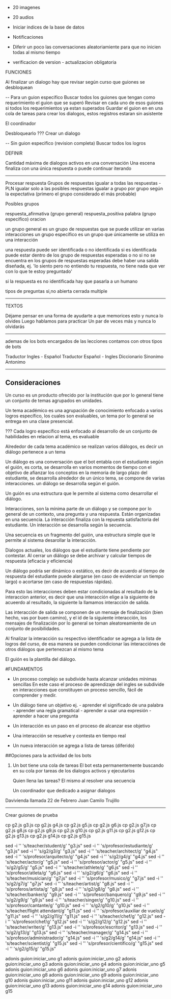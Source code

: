  

 - 20 imagenes
 - 20 audios

 - Iniciar indices de la base de datos
 - Notificaciones
 - Diferir un poco las conversaciones aleatoriamiente para que no inicien todas al mismo tiempo
 
 - verificacion de version - actualizacion obligatoria
 
 FUNCIONES
 

 Al finalizar un dialogo hay que revisar según curso que guiones se desbloquean

-- Para un guion especifico
Buscar todos los guiones que tengan como requerimiento el guion que se superó
Revisar en cada uno de esos guiones si todos los requerimientos ya estan superados
Guardar el guion en en una cola de tareas para crear los dialogos, estos registros estaran sin asistente

El coordinador 

Desbloquearlo ??? Crear un dialogo

-- Sin guion especifico (revision completa)
Buscar todos los logros 

 DEFINIR

Cantidad máxima de dialogos activos en una conversación
Una escena finaliza con una única respuesta o puede continuar iterando
**************

Procesar respuesta
Grupos de respuestas
igualar a todas las respuestas - PLN
igualar solo a las posibles respuestas
igualar a grupo por grupo según la expectativa (primero el grupo considerado el más probable)

Posibles grupos

respuesta_afirmativa (grupo general)
respuesta_positiva
palabra (grupo especifico)
oracion


un grupo general es un grupo de respuestas que se puede utilizar en varias interacciones
un grupo específico es un grupo que únicamente se utiliza en una interacción

una respuesta puede ser identificada o no identificada
si es identificada puede estar dentro de los grupo de respuestas esperadas o no
si no se encuentra en los grupos de respuestas esperadas debe haber una salida diseñada, 
ej. 'lo siento pero no entiendo tu respuesta, no tiene nada que ver con lo que te estoy preguntado'

si la respuesta es no identificada hay que pasarla a un humano


tipos de preguntas
si,no
abierta
cerrada
multiple

**************
TEXTOS

Déjame pensar en una forma de ayudarte a que memorices esto y nunca lo olvides
Luego hablamos para practicar
Un par de veces más y nunca lo olvidarás


**************

ademas de los bots encargados de las lecciones contamos con otros tipos de bots

Traductor Ingles - Español
Traductor Español - Ingles
Diccionario
Sinonimo
Antonimo




**************
## Consideraciones


Un curso es un producto ofrecido por la institución que por lo general tiene un conjunto de temas agrupados en unidades.

Un tema académico es una agrupación de conocimiento enfocado a varios logros específico, los cuales son evaluables, un tema por lo general se entrega en una clase presencial.

??? Cada logro específico está enfocado al desarrollo de un conjunto de habilidades en relacion al tema,
es evaluable

Alrededor de cada tema académico se realizan varios diálogos, es decir un diálogo pertenece a un tema

Un diálogo es una conversación que el bot entabla con el estudiante según el guión, es corta, se desarrolla en varios momentos de tiempo con el objetivo de afianzar los conceptos en la memoria de largo plazo del estudiante, se desarrolla alrededor de un único tema, se compone de varias interacciones. un diálogo se desarrolla según el guión.

Un guión es una estructura que le permite al sistema como desarrollar el diálogo.

Interacciones, son la mínima parte de un diálogo y se compone por lo general de un contexto, una pregunta y una respuesta. Están organizadas en una secuencia. La interacción finaliza con la repuesta satisfactoria del estudiante. Un interacción se desarrolla según la secuencia.

Una secuencia es un fragmento del guión, una estructura simple que le permite al sistema desarollar la interacción.


Dialogos actuales, los diálogos que el estudiante tiene pendiente por contestar.
Al cerrar un diálogo se debe archivar y calcular tiempos de respuesta (eficacia y eficiencia)

Un diálogo podría ser dinámico o estático, es decir de acuerdo al tiempo de respuesta del estudiante puede alargarse (en caso de evidenciar un tiempo largo) o acortarse (en caso de respuestas rápidas).

Para esto las interacciones deben estar condicionadas al resultado de la interaccion anterior, es decir que una interacción elige a la siguiente de acueerdo al resultado, la siguiente la llamamos interacción de salida.

Las interacción de salida se componen de un mensaje de finalización (bien hecho, vas por buen camino),
y el id de la siguiente interacción, los mensajes de finalización por lo general se toman aleatoreamiente de un conjunto de posibilidades.


Al finalizar la interacción su respectivo identificador se agrega a la lista de logros del curso, de esa manera se pueden condicionar las interacciónes de otros diálogos que pertenezcan al mismo tema

El guión es la plantilla del diálogo.



#FUNDAMENTOS

- Un proceso complejo se subdivide hasta alcanzar unidades mínimas sencillas
En este caso el proceso de aprendizaje del ingles se subdivide en interacciones que constituyen un proceso sencillo, fácil de comprender y medir.

- Un diálogo tiene un objetivo
	ej. - aprender el significado de una palabra
		- aprender una regla gramatical
		- aprender a usar una expresión
		- aprender a hacer una pregunta

- Un interacción es un paso en el proceso de alcanzar ese objetivo
- Una interacción se resuelve y contesta en tiempo real
- Un nueva interacción se agrega a lista de tareas (diferido)


##Opciones para la actividad de los bots

1. Un bot tiene una cola de tareas
	El bot esta permanentemente buscando en su cola por tareas de los dialogos activos y ejecutarlos

	Quien llena las tareas?
	El mismo al resolver una secuencia
	
	Un coordinador que dedicado a asignar dialogos



Davivienda 
llamada 22 de Febrero
Juan Camilo Trujillo

**********

Crear guiones de prueba

cp g2.js g3.js 
cp g2.js g4.js 
cp g2.js g5.js 
cp g2.js g6.js 
cp g2.js g7.js 
cp g2.js g8.js 
cp g2.js g9.js 
cp g2.js g10.js 
cp g2.js g11.js 
cp g2.js g12.js 
cp g2.js g13.js 
cp g2.js g14.js 
cp g2.js g15.js 

sed -i '' 's/teacher/student/g' "g3.js"
sed -i '' 's/profesor/estudiante/g' "g3.js"
sed -i '' 's/g2/g3/g' "g3.js"
sed -i '' 's/teacher/architect/g' "g4.js"
sed -i '' 's/profesor/arquitecto/g' "g4.js"
sed -i '' 's/g2/g4/g' "g4.js"
sed -i '' 's/teacher/actor/g' "g5.js"
sed -i '' 's/profesor/actor/g' "g5.js"
sed -i '' 's/g2/g5/g' "g5.js"
sed -i '' 's/teacher/athlete/g' "g6.js"
sed -i '' 's/profesor/atleta/g' "g6.js"
sed -i '' 's/g2/g6/g' "g6.js"
sed -i '' 's/teacher/musician/g' "g7.js"
sed -i '' 's/profesor/musico/g' "g7.js"
sed -i '' 's/g2/g7/g' "g7.js"
sed -i '' 's/teacher/artist/g' "g8.js"
sed -i '' 's/proferos/artista/g' "g8.js"
sed -i '' 's/g2/g8/g' "g8.js"
sed -i '' 's/teacher/banker/g' "g9.js"
sed -i '' 's/profesor/banquero/g' "g9.js"
sed -i '' 's/g2/g9/g' "g9.js"
sed -i '' 's/teacher/singer/g' "g10.js"
sed -i '' 's/profesor/cantante/g' "g10.js"
sed -i '' 's/g2/g10/g' "g10.js"
sed -i '' 's/teacher/flight attendant/g' "g11.js"
sed -i '' 's/profesor/auxiliar de vuelo/g' "g11.js"
sed -i '' 's/g2/g11/g' "g11.js"
sed -i '' 's/teacher/chef/g' "g12.js"
sed -i '' 's/profesor/chef/g' "g12.js"
sed -i '' 's/g2/g12/g' "g12.js"
sed -i '' 's/teacher/writer/g' "g13.js"
sed -i '' 's/profesor/escritor/g' "g13.js"
sed -i '' 's/g2/g13/g' "g13.js"
sed -i '' 's/teacher/manager/g' "g14.js"
sed -i '' 's/profesor/administrador/g' "g14.js"
sed -i '' 's/g2/g14/g' "g14.js"
sed -i '' 's/teacher/scientist/g' "g15.js"
sed -i '' 's/profesor/científico/g' "g15.js"
sed -i '' 's/g2/g15/g' "g15.js"

adonis guion:iniciar_uno g1
adonis guion:iniciar_uno g2
adonis guion:iniciar_uno g3
adonis guion:iniciar_uno g4
adonis guion:iniciar_uno g5
adonis guion:iniciar_uno g6
adonis guion:iniciar_uno g7
adonis guion:iniciar_uno g8
adonis guion:iniciar_uno g9
adonis guion:iniciar_uno g10
adonis guion:iniciar_uno g11
adonis guion:iniciar_uno g12
adonis guion:iniciar_uno g13
adonis guion:iniciar_uno g14
adonis guion:iniciar_uno g15



